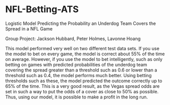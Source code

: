 # NFL-Betting-ATS
Logistic Model Predicting the Probability an Underdog Team Covers the Spread in a NFL Game

Group Project: Jackson Hubbard, Peter Holmes, Lavonne Hoang

This model performed very well on two different test data sets. If you use the model to bet on every game, the model is correct about 55% of the time on average. However, if you use the model to bet intelligently, such as only betting on games with predicted probabilities of the underdog team covering the spread greater than a threshold such as 0.6 or lower than a threshold such as 0.4, the model performs much better. Using betting thresholds such as these, the model predicted the outcome correctly up to 65% of the time. This is a very good result, as the Vegas spread odds are set in such a way to put the odds of a cover as close to 50% as possible. Thus, using our model, it is possible to make a profit in the long run. 
